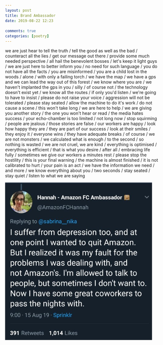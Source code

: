 ```yaml
---  
layout: post  
title: Brand Ambassador  
date: 2019-08-22 12:23  
  
comments: true  
categories: [poetry]  
---  
```

we are just hear to tell the truth / tell the good as well as the bad / counteract all the lies / get our message out there / provide some much needed perspective / all hail the benevolent bosses / let's keep it light guys / we are just here to better inform you / no need for such language / you do not have all the facts / you are misinformed / you are a child lost in the woods / alone / with only a failing torch / we have the map / we have a gps and we can lead the way out of this forest / we know where you are / we haven't implanted the gps in you / silly / of course not / the technology doesn't exist yet / we know all the routes / if only you'd listen / we're going to have to insist / please do not raise your voice / aggression will not be tolerated / please stay seated / allow the machine to do it's work / do not cause a scene / this won't take long / we are here to help / we are giving you another story / the one you won't hear or read / the media hates success / your echo-chamber is too limited / not long now / stop squirming / people are jealous / those stories are false / our workers are happy / look how happy they are / they are part of our success / look at their smiles / they enjoy it / everyone wins / they have adequate breaks / of course / we are not monsters / we calculated what is enough / to the second / so nothing is wasted / we are not cruel, we are kind / everything is optimised / everything is efficient / that is what you desire / after all / embracing life fully / sometimes we give our workers a minutes rest / please stop the hostility / this is your final warning / the machine is almost finished / it is not calibrated to hurt / your pain is an act / we have the information we need / and more / we know everything about you / two seconds / stay seated / stay quiet / listen to what we are saying  

<img src="/assets/images/articles/amazon.jpg" alt="Don't give the bastards money if you can help it." class="responsive"><br>
